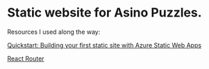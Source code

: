# Static website for Asino Puzzles.

Resources I used along the way:

[Quickstart: Building your first static site with Azure Static Web Apps](https://learn.microsoft.com/en-us/azure/static-web-apps/getting-started?tabs=react)

[React Router](https://www.w3schools.com/react/react_router.asp)